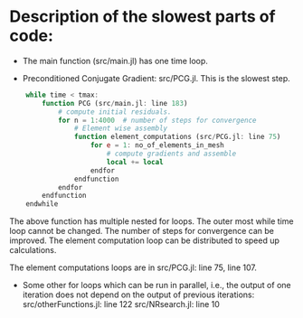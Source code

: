 Description of the slowest parts of code:
==========================================

- The main function (src/main.jl) has one time loop.

- Preconditioned Conjugate Gradient: src/PCG.jl. This is the slowest step. 

```julia
    while time < tmax:
        function PCG (src/main.jl: line 183)
            # compute initial residuals.        
            for n = 1:4000  # number of steps for convergence
                # Element wise assembly
                function element_computations (src/PCG.jl: line 75)
                    for e = 1: no_of_elements_in_mesh
                        # compute gradients and assemble
                        local += local
                    endfor
                endfunction
            endfor
        endfunction
    endwhile
```
The above function has multiple nested for loops. The outer most while time loop cannot be changed. The number of steps for convergence can be improved. The element computation loop can be distributed to speed up calculations.

The element computations loops are in src/PCG.jl: line 75, line 107.


- Some other for loops which can be run in parallel, i.e., the output of one iteration does not depend on the output of previous iterations:
    src/otherFunctions.jl: line 122
    src/NRsearch.jl: line 10


